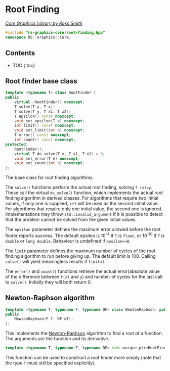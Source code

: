 # Root Finding

_[Core Graphics Library by Ross Smith](index.html)_

```c++
#include "rs-graphics-core/root-finding.hpp"
namespace RS::Graphics::Core;
```

## Contents

* TOC
{:toc}

## Root finder base class

```c++
template <typename T> class RootFinder {
public:
    virtual ~RootFinder() noexcept;
    T solve(T y, T x);
    T solve(T y, T x1, T x2);
    T epsilon() const noexcept;
    void set_epsilon(T e) noexcept;
    int limit() const noexcept;
    void set_limit(int n) noexcept;
    T error() const noexcept;
    int count() const noexcept;
protected:
    RootFinder();
    virtual T do_solve(T y, T x1, T x2) = 0;
    void set_error(T e) noexcept;
    void set_count(int n) noexcept;
};
```

The base class for root finding algorithms.

The `solve()` functions perform the actual root finding, solving `f
(x)=y`. These call the virtual `do_solve()` function, which implements the
actual root finding algorithm in derived classes. For algorithms that require
two initial values, if only one is supplied, `x+1` will be used as the second
initial value. For algorithms that require only one initial value, the second
one is ignored. Implementations may throw `std::invalid_argument` if it is
possible to detect that the problem cannot be solved from the given initial
values.

The `epsilon` parameter defines the maximum error allowed before the root
finder reports success. The default epsilon is 10<sup>-4</sup> if `T` is
`float`, or 10<sup>-10</sup> if `T` is `double` or `long double`. Behaviour
is undefined if `epsilon<=0`.

The `limit` parameter defines the maximum number of cycles of the root finding
algorithm to run before giving up. The default limit is 100. Calling `solve()`
will yield meaningless results if `limit<1`.

The `error()` and `count()` functions retrieve the actual error(absolute value
of the difference between `f(x)` and `y`) and number of cycles for the last
call to `solve()`. Initially they will both return 0.

## Newton-Raphson algorithm

```c++
template <typename T, typename F, typename DF> class NewtonRaphson: public RootFinder<T> {
public:
    NewtonRaphson(F f, DF df);
};
```

This implements the
[Newton-Raphson](https://en.wikipedia.org/wiki/Newton%27s_method) algorithm to
find a root of a function. The arguments are the function and its derivative.

```c++
template <typename T, typename F, typename DF> std::unique_ptr<RootFinder<T>> newton_raphson(F f, DF df);
```

This function can be used to construct a root finder more simply (note that
the type `T` must still be specified explicitly).
